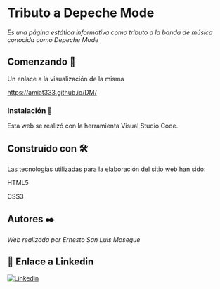 # Tributo a Depeche Mode

_Es una página estática informativa como tributo a la banda de música conocida como Depeche Mode_

## Comenzando 🚀

Un enlace a la visualización de la misma

https://amiat333.github.io/DM/

### Instalación 🔧

Esta web se realizó con la herramienta Visual Studio Code.

## Construido con 🛠️

Las tecnologías utilizadas para la elaboración del sitio web han sido:

HTML5

CSS3

## Autores ✒️

_Web realizada por Ernesto San Luis Mosegue_

## 👋 Enlace a Linkedin

[![Linkedin](https://img.shields.io/badge/LinkedIn-0077B5?style=for-the-badge&logo=linkedin&logoColor=white)](https://www.linkedin.com/in/ernesto-san-luis-mosegue-a018a1144/)
